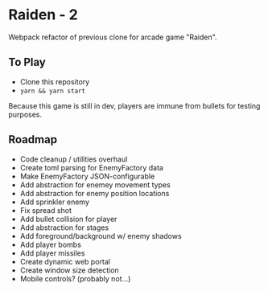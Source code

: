 # Raiden - 2

Webpack refactor of previous clone for arcade game "Raiden".

## To Play

- Clone this repository
- `yarn && yarn start`

Because this game is still in dev, players are immune from bullets for testing purposes.

## Roadmap

- Code cleanup / utilities overhaul
- Create toml parsing for EnemyFactory data
- Make EnemyFactory JSON-configurable
- Add abstraction for enemey movement types
- Add abstraction for enemy position locations
- Add sprinkler enemy
- Fix spread shot
- Add bullet collision for player
- Add abstraction for stages
- Add foreground/background w/ enemy shadows
- Add player bombs
- Add player missiles
- Create dynamic web portal
- Create window size detection
- Mobile controls? (probably not...)
